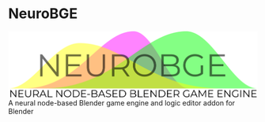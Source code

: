 # NeuroBGE
![NeuroBGE Logo](images/logo.png)
A neural node-based Blender game engine and logic editor addon for Blender
